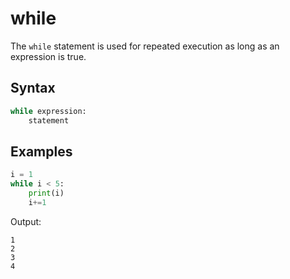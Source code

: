 # while
The `while` statement is used for repeated execution as long as an expression is true.

## Syntax
```python
while expression:
    statement
```

## Examples
```python
i = 1
while i < 5:
    print(i)
    i+=1
```
Output:
```
1
2
3
4
```